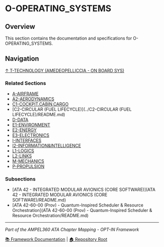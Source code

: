 # O-OPERATING_SYSTEMS

## Overview

This section contains the documentation and specifications for O-OPERATING_SYSTEMS.

## Navigation

[↑ T-TECHNOLOGY (AMEDEOPELLICCIA - ON BOARD SYS)](../README.md)

### Related Sections

- [A-AIRFRAME](../A-AIRFRAME/README.md)
- [A2-AERODYNAMICS](../A2-AERODYNAMICS/README.md)
- [C1-COCKPIT.CABIN,CARGO](../C1-COCKPIT.CABIN,CARGO/README.md)
- [C2-CIRCULAR (FUEL LIFECYCLE)](../C2-CIRCULAR (FUEL LIFECYCLE)/README.md)
- [D-DATA](../D-DATA/README.md)
- [E1-ENVIRONMENT](../E1-ENVIRONMENT/README.md)
- [E2-ENERGY](../E2-ENERGY/README.md)
- [E3-ELECTRONICS](../E3-ELECTRONICS/README.md)
- [I-INTERFACES](../I-INTERFACES/README.md)
- [I2-INFORMATION&INTELLIGENCE](../I2-INFORMATION&INTELLIGENCE/README.md)
- [L1-LOGICS](../L1-LOGICS/README.md)
- [L2-LINKS](../L2-LINKS/README.md)
- [M-MECHANICS](../M-MECHANICS/README.md)
- [P-PROPULSION](../P-PROPULSION/README.md)

### Subsections

- [ATA 42 - INTEGRATED MODULAR AVIONICS (CORE SOFTWARE)](ATA 42 - INTEGRATED MODULAR AVIONICS (CORE SOFTWARE)/README.md)
- [ATA 42-60-00 (Prov) - Quantum-Inspired Scheduler & Resource Orchestration](ATA 42-60-00 (Prov) - Quantum-Inspired Scheduler & Resource Orchestration/README.md)

---

*Part of the AMPEL360 ATA Chapter Mapping - OPT-IN Framework*

[📚 Framework Documentation](../../README.md) | [🏠 Repository Root](../../../README.md)
